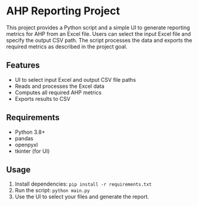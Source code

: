 # AHP Reporting Project

This project provides a Python script and a simple UI to generate reporting metrics for AHP from an Excel file. Users can select the input Excel file and specify the output CSV path. The script processes the data and exports the required metrics as described in the project goal.

## Features
- UI to select input Excel and output CSV file paths
- Reads and processes the Excel data
- Computes all required AHP metrics
- Exports results to CSV

## Requirements
- Python 3.8+
- pandas
- openpyxl
- tkinter (for UI)

## Usage
1. Install dependencies: `pip install -r requirements.txt`
2. Run the script: `python main.py`
3. Use the UI to select your files and generate the report.

